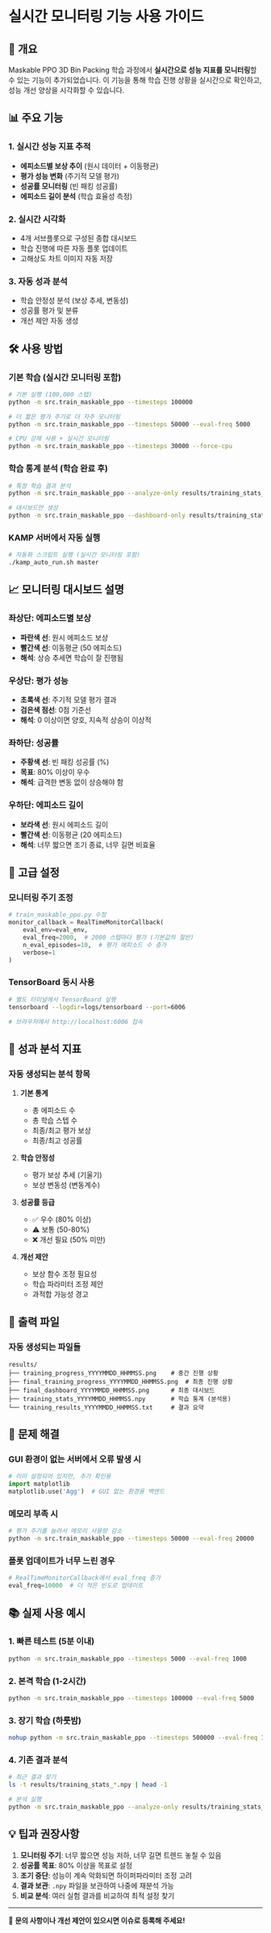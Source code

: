 # 실시간 모니터링 기능 사용 가이드

## 🚀 개요

Maskable PPO 3D Bin Packing 학습 과정에서 **실시간으로 성능 지표를 모니터링**할 수 있는 기능이 추가되었습니다. 이 기능을 통해 학습 진행 상황을 실시간으로 확인하고, 성능 개선 양상을 시각화할 수 있습니다.

## 📊 주요 기능

### 1. 실시간 성능 지표 추적
- **에피소드별 보상 추이** (원시 데이터 + 이동평균)
- **평가 성능 변화** (주기적 모델 평가)
- **성공률 모니터링** (빈 패킹 성공률)
- **에피소드 길이 분석** (학습 효율성 측정)

### 2. 실시간 시각화
- 4개 서브플롯으로 구성된 종합 대시보드
- 학습 진행에 따른 자동 플롯 업데이트
- 고해상도 차트 이미지 자동 저장

### 3. 자동 성과 분석
- 학습 안정성 분석 (보상 추세, 변동성)
- 성공률 평가 및 분류
- 개선 제안 자동 생성

## 🛠️ 사용 방법

### 기본 학습 (실시간 모니터링 포함)

```bash
# 기본 실행 (100,000 스텝)
python -m src.train_maskable_ppo --timesteps 100000

# 더 짧은 평가 주기로 더 자주 모니터링
python -m src.train_maskable_ppo --timesteps 50000 --eval-freq 5000

# CPU 강제 사용 + 실시간 모니터링
python -m src.train_maskable_ppo --timesteps 30000 --force-cpu
```

### 학습 통계 분석 (학습 완료 후)

```bash
# 특정 학습 결과 분석
python -m src.train_maskable_ppo --analyze-only results/training_stats_20241201_143022.npy

# 대시보드만 생성
python -m src.train_maskable_ppo --dashboard-only results/training_stats_20241201_143022.npy
```

### KAMP 서버에서 자동 실행

```bash
# 자동화 스크립트 실행 (실시간 모니터링 포함)
./kamp_auto_run.sh master
```

## 📈 모니터링 대시보드 설명

### 좌상단: 에피소드별 보상
- **파란색 선**: 원시 에피소드 보상
- **빨간색 선**: 이동평균 (50 에피소드)
- **해석**: 상승 추세면 학습이 잘 진행됨

### 우상단: 평가 성능
- **초록색 선**: 주기적 모델 평가 결과
- **검은색 점선**: 0점 기준선
- **해석**: 0 이상이면 양호, 지속적 상승이 이상적

### 좌하단: 성공률
- **주황색 선**: 빈 패킹 성공률 (%)
- **목표**: 80% 이상이 우수
- **해석**: 급격한 변동 없이 상승해야 함

### 우하단: 에피소드 길이
- **보라색 선**: 원시 에피소드 길이
- **빨간색 선**: 이동평균 (20 에피소드)
- **해석**: 너무 짧으면 조기 종료, 너무 길면 비효율

## 🔧 고급 설정

### 모니터링 주기 조정

```python
# train_maskable_ppo.py 수정
monitor_callback = RealTimeMonitorCallback(
    eval_env=eval_env,
    eval_freq=2000,  # 2000 스텝마다 평가 (기본값의 절반)
    n_eval_episodes=10,  # 평가 에피소드 수 증가
    verbose=1
)
```

### TensorBoard 동시 사용

```bash
# 별도 터미널에서 TensorBoard 실행
tensorboard --logdir=logs/tensorboard --port=6006

# 브라우저에서 http://localhost:6006 접속
```

## 🎯 성과 분석 지표

### 자동 생성되는 분석 항목

1. **기본 통계**
   - 총 에피소드 수
   - 총 학습 스텝 수
   - 최종/최고 평가 보상
   - 최종/최고 성공률

2. **학습 안정성**
   - 평가 보상 추세 (기울기)
   - 보상 변동성 (변동계수)

3. **성공률 등급**
   - ✅ 우수 (80% 이상)
   - ⚠️ 보통 (50-80%)
   - ❌ 개선 필요 (50% 미만)

4. **개선 제안**
   - 보상 함수 조정 필요성
   - 학습 파라미터 조정 제안
   - 과적합 가능성 경고

## 📁 출력 파일

### 자동 생성되는 파일들

```
results/
├── training_progress_YYYYMMDD_HHMMSS.png    # 중간 진행 상황
├── final_training_progress_YYYYMMDD_HHMMSS.png  # 최종 진행 상황
├── final_dashboard_YYYYMMDD_HHMMSS.png      # 최종 대시보드
├── training_stats_YYYYMMDD_HHMMSS.npy       # 학습 통계 (분석용)
└── training_results_YYYYMMDD_HHMMSS.txt     # 결과 요약
```

## 🚨 문제 해결

### GUI 환경이 없는 서버에서 오류 발생 시

```python
# 이미 설정되어 있지만, 추가 확인용
import matplotlib
matplotlib.use('Agg')  # GUI 없는 환경용 백엔드
```

### 메모리 부족 시

```bash
# 평가 주기를 늘려서 메모리 사용량 감소
python -m src.train_maskable_ppo --timesteps 50000 --eval-freq 20000
```

### 플롯 업데이트가 너무 느린 경우

```python
# RealTimeMonitorCallback에서 eval_freq 증가
eval_freq=10000  # 더 적은 빈도로 업데이트
```

## 📚 실제 사용 예시

### 1. 빠른 테스트 (5분 이내)

```bash
python -m src.train_maskable_ppo --timesteps 5000 --eval-freq 1000
```

### 2. 본격 학습 (1-2시간)

```bash
python -m src.train_maskable_ppo --timesteps 100000 --eval-freq 5000
```

### 3. 장기 학습 (하룻밤)

```bash
nohup python -m src.train_maskable_ppo --timesteps 500000 --eval-freq 10000 > training.log 2>&1 &
```

### 4. 기존 결과 분석

```bash
# 최근 결과 찾기
ls -t results/training_stats_*.npy | head -1

# 분석 실행
python -m src.train_maskable_ppo --analyze-only results/training_stats_20241201_143022.npy
```

## 💡 팁과 권장사항

1. **모니터링 주기**: 너무 짧으면 성능 저하, 너무 길면 트렌드 놓칠 수 있음
2. **성공률 목표**: 80% 이상을 목표로 설정
3. **조기 중단**: 성능이 계속 악화되면 하이퍼파라미터 조정 고려
4. **결과 보관**: `.npy` 파일을 보관하여 나중에 재분석 가능
5. **비교 분석**: 여러 실험 결과를 비교하여 최적 설정 찾기

---

📧 **문의 사항이나 개선 제안이 있으시면 이슈로 등록해 주세요!** 
